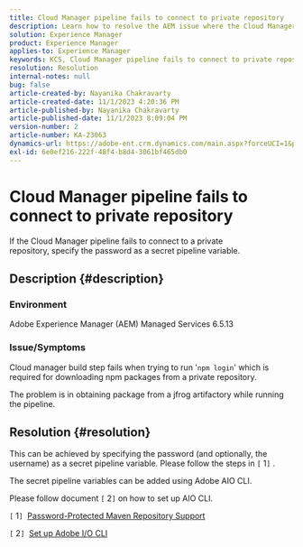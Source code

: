 ```yaml
---
title: Cloud Manager pipeline fails to connect to private repository
description: Learn how to resolve the AEM issue where the Cloud Manager pipeline fails to connect to a private repository.
solution: Experience Manager
product: Experience Manager
applies-to: Experience Manager
keywords: KCS, Cloud Manager pipeline fails to connect to private repository, AEM Managed Services 6.5.13, secret pipeline variable, Adobe AIO CLI
resolution: Resolution
internal-notes: null
bug: false
article-created-by: Nayanika Chakravarty
article-created-date: 11/1/2023 4:20:36 PM
article-published-by: Nayanika Chakravarty
article-published-date: 11/1/2023 8:09:04 PM
version-number: 2
article-number: KA-23063
dynamics-url: https://adobe-ent.crm.dynamics.com/main.aspx?forceUCI=1&pagetype=entityrecord&etn=knowledgearticle&id=1771a694-d278-ee11-8179-6045bd0065f9
exl-id: 6e0ef216-222f-48f4-b8d4-3061bf465db0
---
```

# Cloud Manager pipeline fails to connect to private repository


If the Cloud Manager pipeline fails to connect to a private repository, specify the password as a secret pipeline variable.



## Description {#description}


### Environment

Adobe Experience Manager (AEM) Managed Services 6.5.13

### Issue/Symptoms

Cloud manager build step fails when trying to run '`npm login`' which is required for downloading npm packages from a private repository.

The problem is in obtaining package from a jfrog artifactory while running the pipeline.


## Resolution {#resolution}


This can be achieved by specifying the password (and optionally, the username) as a secret pipeline variable. Please follow the steps in `[` 1`]` .

The secret pipeline variables can be added using Adobe AIO CLI.

Please follow document `[` 2`]`  on how to set up AIO CLI.

`[` 1`]`  [Password-Protected Maven Repository Support](https://experienceleague.adobe.com/docs/experience-manager-cloud-service/content/implementing/using-cloud-manager/create-application-project/setting-up-project.html?lang=en#password-protected-maven-repositories)

`[` 2`]`  [Set up Adobe I/O CLI](https://experienceleague.adobe.com/docs/experience-manager-learn/cloud-service/local-development-environment-set-up/development-tools.html?lang=en#aio-cli)
